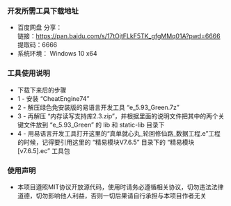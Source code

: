 ### 开发所需工具下载地址

* 百度网盘 分享：  
链接：https://pan.baidu.com/s/17tOjtFLkF5TK_gfgMMq01A?pwd=6666 
提取码：6666 
* 系统环境： Windows 10 x64

### 工具使用说明
* 下载下来后的步骤
* 1 - 安装 “CheatEngine74”
* 2 - 解压绿色免安装版的易语言开发工具 “e_5.93_Green.7z”
* 3 - 再解压 “内存读写支持库2.3.zip”，并根据里面的说明文件把其中的两个关键文件放到 “e_5.93_Green” 的 lib 和 static-lib 目录下
* 4 - 用易语言开发工具打开这里的“真单就心丸_轮回修仙路_数据工程.e”工程的时候，记得要引用这里的 “精易模块V7.6.5” 目录下的 “精易模块[v7.6.5].ec” 工具包


### 使用声明

* 本项目遵照MIT协议开放源代码，使用时请务必遵循相关协议，切勿违法法律道德，切勿影响他人利益，否则一切后果请自行承担与本项目作者无关